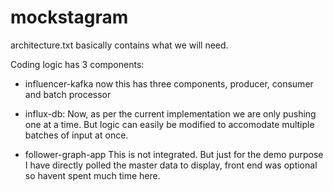 # mockstagram

architecture.txt basically contains what we will need.

Coding logic has 3 components:

- influencer-kafka
  now this has three components, producer, consumer and batch processor 

- influx-db:
    Now, as per the current implementation we are only pushing one at a time. But logic can easily be modified to accomodate multiple batches of input at once.

- follower-graph-app
    This is not integrated. But just for the demo purpose I have directly polled the master data to display, front end was optional so havent spent much time here.